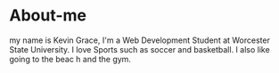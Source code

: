 # About-me
my name is Kevin Grace, I'm a Web Development Student at Worcester State University. I love Sports such as soccer and basketball. I also like going to the beac h and the gym. 
